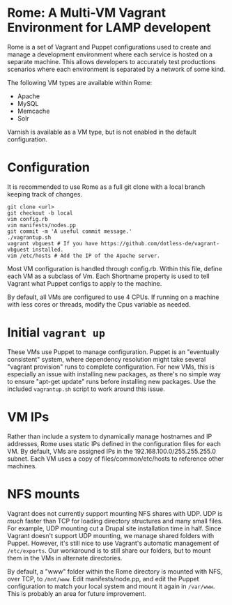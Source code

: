 Rome: A Multi-VM Vagrant Environment for LAMP developent
========================================================

Rome is a set of Vagrant and Puppet configurations used to create and manage a development environment where each service is hosted on a separate machine. This allows developers to accurately test productions scenarios where each environment is separated by a network of some kind.

The following VM types are available within Rome:

* Apache
* MySQL
* Memcache
* Solr

Varnish is available as a VM type, but is not enabled in the default configuration.

Configuration
=============

It is recommended to use Rome as a full git clone with a local branch keeping track of changes.

    git clone <url>
    git checkout -b local
    vim config.rb
    vim manifests/nodes.pp
    git commit -m 'A useful commit message.'
    ./vagrantup.sh
    vagrant vbguest # If you have https://github.com/dotless-de/vagrant-vbguest installed.
    vim /etc/hosts # Add the IP of the Apache server.

Most VM configuration is handled through config.rb. Within this file, define each VM as a subclass of Vm. Each Shortname property is used to tell Vagrant what Puppet configs to apply to the machine.

By default, all VMs are configured to use 4 CPUs. If running on a machine with less cores or threads, modify the Cpus variable as needed.

Initial `vagrant up`
====================

These VMs use Puppet to manage configuration. Puppet is an "eventually consistent" system, where dependency resolution might take several "vagrant provision" runs to complete configuration. For new VMs, this is especially an issue with installing new packages, as there's no simple way to ensure "apt-get update" runs before installing new packages. Use the included `vagrantup.sh` script to work around this issue.

VM IPs
======

Rather than include a system to dynamically manage hostnames and IP addresses, Rome uses static IPs defined in the configuration files for each VM. By default, VMs are assigned IPs in the 192.168.100.0/255.255.255.0 subnet. Each VM uses a copy of files/common/etc/hosts to reference other machines.

NFS mounts
==========

Vagrant does not currently support mounting NFS shares with UDP. UDP is *much* faster than TCP for loading directory structures and many small files. For example, UDP mounting cut a Drupal site installation time in half. Since Vagrant doesn't support UDP mounting, we manage shared folders with Puppet. However, it's still nice to use Vagrant's automatic management of <code>/etc/exports</code>. Our workaround is to still share our folders, but to mount them in the VMs in alternate directories.

By default, a "www" folder within the Rome directory is mounted with NFS, over TCP, to `/mnt/www`. Edit manifests/node.pp, and edit the Puppet configuration to match your local system and mount it again in `/var/www`. This is probably an area for future improvement.

